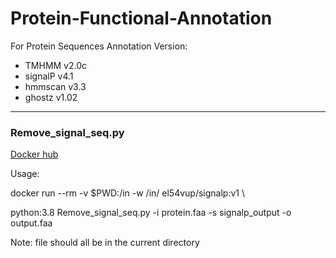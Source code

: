# Protein-Functional-Annotation
For Protein Sequences Annotation 
Version:
- TMHMM v2.0c
- signalP v4.1
- hmmscan v3.3
- ghostz v1.02

--- 
### Remove_signal_seq.py
[Docker hub](https://hub.docker.com/r/el54vup/signalp/tags)

Usage: 

docker run --rm -v $PWD:/in -w /in/ el54vup/signalp:v1 \

python:3.8 Remove_signal_seq.py -i protein.faa -s signalp_output -o output.faa


Note: file should all be in the current directory
